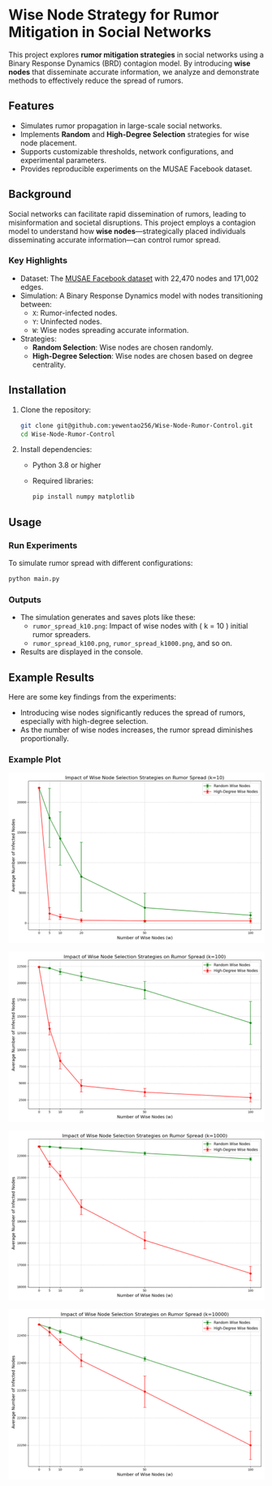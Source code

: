 # Wise Node Strategy for Rumor Mitigation in Social Networks

This project explores **rumor mitigation strategies** in social networks using a Binary Response Dynamics (BRD) contagion model. By introducing **wise nodes** that disseminate accurate information, we analyze and demonstrate methods to effectively reduce the spread of rumors.

## Features

- Simulates rumor propagation in large-scale social networks.
- Implements **Random** and **High-Degree Selection** strategies for wise node placement.
- Supports customizable thresholds, network configurations, and experimental parameters.
- Provides reproducible experiments on the MUSAE Facebook dataset.

## Background

Social networks can facilitate rapid dissemination of rumors, leading to misinformation and societal disruptions. This project employs a contagion model to understand how **wise nodes**—strategically placed individuals disseminating accurate information—can control rumor spread.

### Key Highlights

- Dataset: The [MUSAE Facebook dataset](https://arxiv.org/abs/1909.13021) with 22,470 nodes and 171,002 edges.
- Simulation: A Binary Response Dynamics model with nodes transitioning between:
  - `X`: Rumor-infected nodes.
  - `Y`: Uninfected nodes.
  - `W`: Wise nodes spreading accurate information.
- Strategies:
  - **Random Selection**: Wise nodes are chosen randomly.
  - **High-Degree Selection**: Wise nodes are chosen based on degree centrality.

## Installation

1. Clone the repository:

   ```bash
   git clone git@github.com:yewentao256/Wise-Node-Rumor-Control.git
   cd Wise-Node-Rumor-Control
   ```

2. Install dependencies:
   - Python 3.8 or higher
   - Required libraries:

     ```bash
     pip install numpy matplotlib
     ```

## Usage

### Run Experiments

To simulate rumor spread with different configurations:

```bash
python main.py
```

### Outputs

- The simulation generates and saves plots like these:
  - `rumor_spread_k10.png`: Impact of wise nodes with \( k = 10 \) initial rumor spreaders.
  - `rumor_spread_k100.png`, `rumor_spread_k1000.png`, and so on.
- Results are displayed in the console.

## Example Results

Here are some key findings from the experiments:

- Introducing wise nodes significantly reduces the spread of rumors, especially with high-degree selection.
- As the number of wise nodes increases, the rumor spread diminishes proportionally.

### Example Plot

![Example Plot](images/rumor_spread_k10.png)

![Example Plot](images/rumor_spread_k100.png)

![Example Plot](images/rumor_spread_k1000.png)

![Example Plot](images/rumor_spread_k10000.png)
